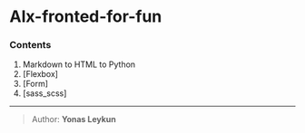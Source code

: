 # Alx-fronted-for-fun

###  Contents

1. Markdown to HTML to Python
2. [Flexbox]
3. [Form]
4. [sass_scss]

***

> Author: 
**Yonas Leykun**

